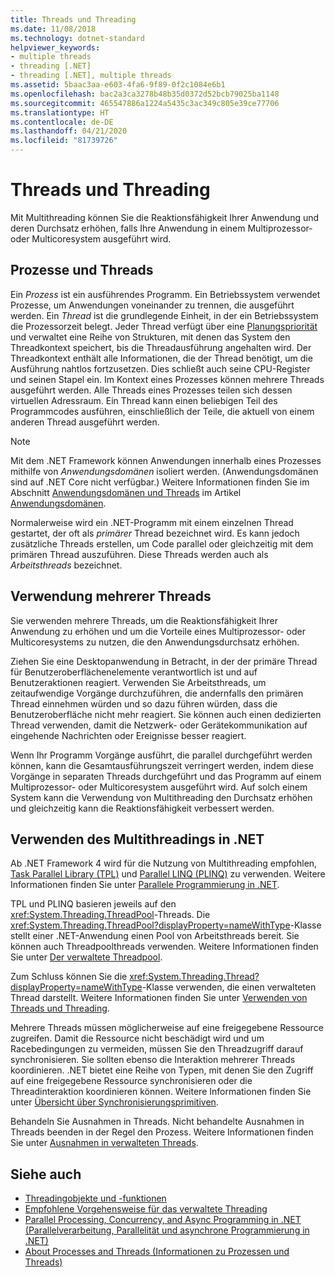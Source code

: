 ```yaml
---
title: Threads und Threading
ms.date: 11/08/2018
ms.technology: dotnet-standard
helpviewer_keywords:
- multiple threads
- threading [.NET]
- threading [.NET], multiple threads
ms.assetid: 5baac3aa-e603-4fa6-9f89-0f2c1084e6b1
ms.openlocfilehash: bac2a3ca3278b48b35d0372d52bcb79025ba1148
ms.sourcegitcommit: 465547886a1224a5435c3ac349c805e39ce77706
ms.translationtype: HT
ms.contentlocale: de-DE
ms.lasthandoff: 04/21/2020
ms.locfileid: "81739726"
---
```

# <a name="threads-and-threading"></a>Threads und Threading

Mit Multithreading können Sie die Reaktionsfähigkeit Ihrer Anwendung und deren Durchsatz erhöhen, falls Ihre Anwendung in einem Multiprozessor- oder Multicoresystem ausgeführt wird.

## <a name="processes-and-threads"></a>Prozesse und Threads

Ein *Prozess* ist ein ausführendes Programm. Ein Betriebssystem verwendet Prozesse, um Anwendungen voneinander zu trennen, die ausgeführt werden. Ein *Thread* ist die grundlegende Einheit, in der ein Betriebssystem die Prozessorzeit belegt. Jeder Thread verfügt über eine [Planungspriorität](scheduling-threads.md) und verwaltet eine Reihe von Strukturen, mit denen das System den Threadkontext speichert, bis die Threadausführung angehalten wird. Der Threadkontext enthält alle Informationen, die der Thread benötigt, um die Ausführung nahtlos fortzusetzen. Dies schließt auch seine CPU-Register und seinen Stapel ein. Im Kontext eines Prozesses können mehrere Threads ausgeführt werden. Alle Threads eines Prozesses teilen sich dessen virtuellen Adressraum. Ein Thread kann einen beliebigen Teil des Programmcodes ausführen, einschließlich der Teile, die aktuell von einem anderen Thread ausgeführt werden.

> [!NOTE]
> Mit dem .NET Framework können Anwendungen innerhalb eines Prozesses mithilfe von *Anwendungsdomänen* isoliert werden. (Anwendungsdomänen sind auf .NET Core nicht verfügbar.) Weitere Informationen finden Sie im Abschnitt [Anwendungsdomänen und Threads](../../framework/app-domains/application-domains.md#application-domains-and-threads) im Artikel [Anwendungsdomänen](../../framework/app-domains/application-domains.md).

Normalerweise wird ein .NET-Programm mit einem einzelnen Thread gestartet, der oft als *primärer* Thread bezeichnet wird. Es kann jedoch zusätzliche Threads erstellen, um Code parallel oder gleichzeitig mit dem primären Thread auszuführen. Diese Threads werden auch als *Arbeitsthreads* bezeichnet.

## <a name="when-to-use-multiple-threads"></a>Verwendung mehrerer Threads

Sie verwenden mehrere Threads, um die Reaktionsfähigkeit Ihrer Anwendung zu erhöhen und um die Vorteile eines Multiprozessor- oder Multicoresystems zu nutzen, die den Anwendungsdurchsatz erhöhen.

Ziehen Sie eine Desktopanwendung in Betracht, in der der primäre Thread für Benutzeroberflächenelemente verantwortlich ist und auf Benutzeraktionen reagiert. Verwenden Sie Arbeitsthreads, um zeitaufwendige Vorgänge durchzuführen, die andernfalls den primären Thread einnehmen würden und so dazu führen würden, dass die Benutzeroberfläche nicht mehr reagiert. Sie können auch einen dedizierten Thread verwenden, damit die Netzwerk- oder Gerätekommunikation auf eingehende Nachrichten oder Ereignisse besser reagiert.

Wenn Ihr Programm Vorgänge ausführt, die parallel durchgeführt werden können, kann die Gesamtausführungszeit verringert werden, indem diese Vorgänge in separaten Threads durchgeführt und das Programm auf einem Multiprozessor- oder Multicoresystem ausgeführt wird. Auf solch einem System kann die Verwendung von Multithreading den Durchsatz erhöhen und gleichzeitig kann die Reaktionsfähigkeit verbessert werden.

## <a name="how-to-use-multithreading-in-net"></a>Verwenden des Multithreadings in .NET

Ab .NET Framework 4 wird für die Nutzung von Multithreading empfohlen, [Task Parallel Library (TPL)](../parallel-programming/task-parallel-library-tpl.md) und [Parallel LINQ (PLINQ)](../parallel-programming/introduction-to-plinq.md) zu verwenden. Weitere Informationen finden Sie unter [Parallele Programmierung in .NET](../parallel-programming/index.md).

TPL und PLINQ basieren jeweils auf den <xref:System.Threading.ThreadPool>-Threads. Die <xref:System.Threading.ThreadPool?displayProperty=nameWithType>-Klasse stellt einer .NET-Anwendung einen Pool von Arbeitsthreads bereit. Sie können auch Threadpoolthreads verwenden. Weitere Informationen finden Sie unter [Der verwaltete Threadpool](the-managed-thread-pool.md).

Zum Schluss können Sie die <xref:System.Threading.Thread?displayProperty=nameWithType>-Klasse verwenden, die einen verwalteten Thread darstellt. Weitere Informationen finden Sie unter [Verwenden von Threads und Threading](using-threads-and-threading.md).

Mehrere Threads müssen möglicherweise auf eine freigegebene Ressource zugreifen. Damit die Ressource nicht beschädigt wird und um Racebedingungen zu vermeiden, müssen Sie den Threadzugriff darauf synchronisieren. Sie sollten ebenso die Interaktion mehrerer Threads koordinieren. .NET bietet eine Reihe von Typen, mit denen Sie den Zugriff auf eine freigegebene Ressource synchronisieren oder die Threadinteraktion koordinieren können. Weitere Informationen finden Sie unter [Übersicht über Synchronisierungsprimitiven](overview-of-synchronization-primitives.md).

Behandeln Sie Ausnahmen in Threads. Nicht behandelte Ausnahmen in Threads beenden in der Regel den Prozess. Weitere Informationen finden Sie unter [Ausnahmen in verwalteten Threads](exceptions-in-managed-threads.md).

## <a name="see-also"></a>Siehe auch

- [Threadingobjekte und -funktionen](threading-objects-and-features.md)
- [Empfohlene Vorgehensweise für das verwaltete Threading](managed-threading-best-practices.md)
- [Parallel Processing, Concurrency, and Async Programming in .NET (Parallelverarbeitung, Parallelität und asynchrone Programmierung in .NET)](../parallel-processing-and-concurrency.md)
- [About Processes and Threads (Informationen zu Prozessen und Threads)](/windows/desktop/procthread/about-processes-and-threads)
